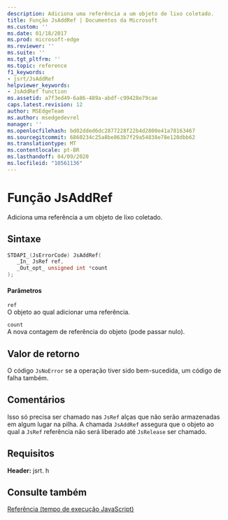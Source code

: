 ```yaml
---
description: Adiciona uma referência a um objeto de lixo coletado.
title: Função JsAddRef | Documentos da Microsoft
ms.custom: ''
ms.date: 01/18/2017
ms.prod: microsoft-edge
ms.reviewer: ''
ms.suite: ''
ms.tgt_pltfrm: ''
ms.topic: reference
f1_keywords:
- jsrt/JsAddRef
helpviewer_keywords:
- JsAddRef function
ms.assetid: a7f3ed49-6a86-489a-abdf-c99428e79cae
caps.latest.revision: 12
author: MSEdgeTeam
ms.author: msedgedevrel
manager: ''
ms.openlocfilehash: bd02dded6dc2877228f22b4d2800e41a78163467
ms.sourcegitcommit: 6860234c25a8be863b7f29a54838e78e120dbb62
ms.translationtype: MT
ms.contentlocale: pt-BR
ms.lasthandoff: 04/09/2020
ms.locfileid: "10561136"
---
```

# Função JsAddRef
Adiciona uma referência a um objeto de lixo coletado.  
  
## Sintaxe  
  
```cpp  
STDAPI_(JsErrorCode) JsAddRef(  
   _In_ JsRef ref,  
   _Out_opt_ unsigned int *count  
);  
```  
  
#### Parâmetros  
 `ref`  
 O objeto ao qual adicionar uma referência.  
  
 `count`  
 A nova contagem de referência do objeto (pode passar nulo).  
  
## Valor de retorno  
 O código `JsNoError` se a operação tiver sido bem-sucedida, um código de falha também.  
  
## Comentários  
 Isso só precisa ser chamado nas `JsRef` alças que não serão armazenadas em algum lugar na pilha. A chamada `JsAddRef` assegura que o objeto ao qual a `JsRef` referência não será liberado até `JsRelease` ser chamado.  
  
## Requisitos  
 **Header:** jsrt. h  
  
## Consulte também  
 [Referência (tempo de execução JavaScript)](../chakra-hosting/reference-javascript-runtime.md)